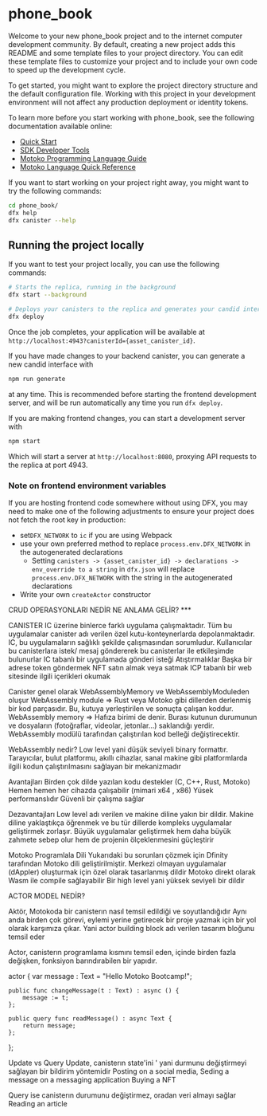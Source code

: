 # phone_book

Welcome to your new phone_book project and to the internet computer development community. By default, creating a new project adds this README and some template files to your project directory. You can edit these template files to customize your project and to include your own code to speed up the development cycle.

To get started, you might want to explore the project directory structure and the default configuration file. Working with this project in your development environment will not affect any production deployment or identity tokens.

To learn more before you start working with phone_book, see the following documentation available online:

- [Quick Start](https://internetcomputer.org/docs/current/developer-docs/setup/deploy-locally)
- [SDK Developer Tools](https://internetcomputer.org/docs/current/developer-docs/setup/install)
- [Motoko Programming Language Guide](https://internetcomputer.org/docs/current/motoko/main/motoko)
- [Motoko Language Quick Reference](https://internetcomputer.org/docs/current/motoko/main/language-manual)

If you want to start working on your project right away, you might want to try the following commands:

```bash
cd phone_book/
dfx help
dfx canister --help
```

## Running the project locally

If you want to test your project locally, you can use the following commands:

```bash
# Starts the replica, running in the background
dfx start --background

# Deploys your canisters to the replica and generates your candid interface
dfx deploy
```

Once the job completes, your application will be available at `http://localhost:4943?canisterId={asset_canister_id}`.

If you have made changes to your backend canister, you can generate a new candid interface with

```bash
npm run generate
```

at any time. This is recommended before starting the frontend development server, and will be run automatically any time you run `dfx deploy`.

If you are making frontend changes, you can start a development server with

```bash
npm start
```

Which will start a server at `http://localhost:8080`, proxying API requests to the replica at port 4943.

### Note on frontend environment variables

If you are hosting frontend code somewhere without using DFX, you may need to make one of the following adjustments to ensure your project does not fetch the root key in production:

- set`DFX_NETWORK` to `ic` if you are using Webpack
- use your own preferred method to replace `process.env.DFX_NETWORK` in the autogenerated declarations
  - Setting `canisters -> {asset_canister_id} -> declarations -> env_override to a string` in `dfx.json` will replace `process.env.DFX_NETWORK` with the string in the autogenerated declarations
- Write your own `createActor` constructor

CRUD OPERASYONLARI NEDİR NE ANLAMA GELİR? ***

CANISTER
IC üzerine binlerce farklı uygulama çalışmaktadır. Tüm bu uygulamalar canister adı verilen özel kutu-konteynerlarda depolanmaktadır. IC, bu uygulamaların sağlıklı şekilde çalışmasından sorumludur.
Kullanıcılar bu canisterlara istek/ mesaj göndererek bu canisterlar ile etkileşimde bulunurlar
IC tabanlı bir uygulamada gönderi isteği Atıştırmalıklar
Başka bir adrese token göndermek
NFT satın almak veya satmak
ICP tabanlı bir web sitesinde ilgili içerikleri okumak 

Canister genel olarak WebAssemblyMemory ve WebAssemblyModuleden oluşur
WebAssembly module => Rust veya Motoko gibi dillerden derlenmiş bir kod parçasıdır. Bu, kutuya yerleştirilen ve sonuçta çalışan koddur.
 WebAssembly memory => Hafıza birimi de denir. Burası kutunun durumunun ve dosyaların (fotoğraflar, videolar, jetonlar...) saklandığı yerdir. WebAssembly modülü tarafından çalıştırılan kod belleği değiştirecektir.


WebAssembly nedir?
Low level yani düşük seviyeli binary formattır. 
Tarayıcılar, bulut platformu, akıllı cihazlar, sanal makine gibi platformlarda ilgili kodun çalıştırılmasını sağlayan bir mekanizmadır

Avantajları
Birden çok dilde yazılan kodu destekler (C, C++, Rust, Motoko)
Hemen hemen her cihazda çalışabilir (mimari x64 , x86)
Yüsek performanslıdır
Güvenli bir çalışma sağlar

Dezavantajları
Low level adı verilen ve makine diline yakın bir dildir. Makine diline yaklaştıkça öğrenmek ve bu tür dillerde kompleks uygulamalar geliştirmek
zorlaşır. Büyük uygulamalar geliştirmek hem daha büyük zahmete sebep olur hem de projenin ölçeklenmesini güçleştirir


Motoko Programlala Dili
Yukarıdaki bu sorunları çözmek için Dfinity tarafından Motoko dili geliştirilmiştir.
Merkezi olmayan uygulamalar (dAppler) oluşturmak için özel olarak tasarlanmış dildir
Motoko direkt olarak Wasm ile compile sağlayabilir
Bir high level yani yüksek seviyeli bir dildir



ACTOR MODEL NEDİR?

Aktör, Motokoda bir canisterın nasıl temsil edildiği ve soyutlandığıdır
Aynı anda birden çok görevi, eylemi yerine getirecek bir proje yazmak için bir yol olarak karşımıza çıkar.
Yani actor building block adı verilen tasarım bloğunu temsil eder

Actor, canisterın programlama kısmını temsil eden, içinde birden fazla değişken, fonksiyon barındırabilen bir yapıdır.

actor {
    var message : Text = "Hello Motoko Bootcamp!";

    public func changeMessage(t : Text) : async () {
        message := t;
    };

    public query func readMessage() : async Text {
        return message;
    };
};

Update vs Query
Update, canisterın state'ini ' yani durmunu değiştirmeyi sağlayan bir bildirim yöntemidir
Posting on a social media,
Seding a message on a messaging application
Buying a NFT

Query ise canisterın durumunu değiştirmez, oradan veri almayı sağlar
Reading an article
















